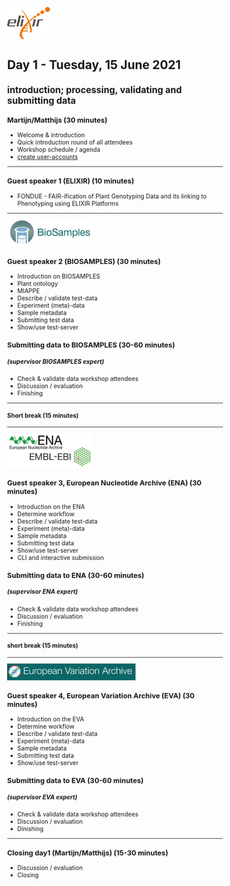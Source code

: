 
<img src="../images/logo_elixir.png" width="100">

# Day 1 - Tuesday, 15 June 2021
## introduction; processing, validating and submitting data


### Martijn/Matthijs (30 minutes)
* Welcome & introduction
* Quick introduction round of all attendees
* Workshop schedule / agenda
* [create user-accounts](https://ena-docs.readthedocs.io/en/latest/submit/general-guide/registration.html)

***
### Guest speaker 1 (__ELIXIR__) (10 minutes)
* FONDUE - FAIR-ification of Plant Genotyping Data and its linking to Phenotyping using ELIXIR Platforms
***
<img src="../images/BioSamples.png" width="200">

### Guest speaker 2 (__BIOSAMPLES__) (30 minutes)
* Introduction on BIOSAMPLES
* Plant ontology
* MIAPPE
* Describe / validate test-data
* Experiment (meta)-data
* Sample metadata
* Submitting test data
* Show/use test-server 

### Submitting data to __BIOSAMPLES__ (30-60 minutes)
##### (*supervisor BIOSAMPLES expert*)
* Check & validate data workshop attendees
* Discussion / evaluation
* Finishing
***
#### Short break (15 minutes)
***
<img src="../images/embl_ebi.png" width="200">

### Guest speaker 3, __European Nucleotide Archive__ (__ENA__) (30 minutes)
* Introduction on the ENA
* Determine workflow
* Describe / validate test-data 
* Experiment (meta)-data
* Sample metadata
* Submitting test data
* Show/use test-server 
* CLI and interactive submission

### Submitting data to __ENA__ (30-60 minutes)
##### (_supervisor ENA expert_)
* Check & validate data workshop attendees
* Discussion / evaluation
* Finishing 
***
#### short break (15 minutes)
***
<img src="../images/eva.png" width="300">

### Guest speaker 4, __European Variation Archive__ (EVA) (30 minutes)
* Introduction on the EVA
* Determine workflow
* Describe / validate test-data 
* Experiment (meta)-data
* Sample metadata
* Submitting test data
* Show/use test-server 

### Submitting data to __EVA__ (30-60 minutes)
##### (_supervisor EVA expert_)
* Check & validate data workshop attendees
* Discussion / evaluation
* Dinishing 
***
### Closing day1 (Martijn/Matthijs) (15-30 minutes)
* Discussion / evaluation
* Closing
